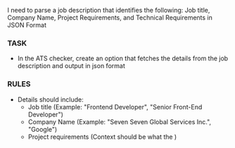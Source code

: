 I need to parse a job description that identifies the following: Job title, Company Name, Project Requirements, and Technical Requirements in JSON Format

### TASK
- In the ATS checker, create an option that fetches the details from the job description and output in json format

### RULES
- Details should include:
   - Job title (Example: "Frontend Developer", "Senior Front-End Developer")
   - Company Name (Example: "Seven Seven Global Services Inc.", "Google")
   - Project requirements (Context should be what the )



